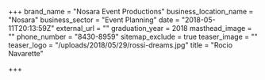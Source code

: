 +++
brand_name = "Nosara Event Productions"
business_location_name = "Nosara"
business_sector = "Event Planning"
date = "2018-05-11T20:13:59Z"
external_url = ""
graduation_year = 2018
masthead_image = ""
phone_number = "8430-8959"
sitemap_exclude = true
teaser_image = ""
teaser_logo = "/uploads/2018/05/29/rossi-dreams.jpg"
title = "Rocio Navarette"

+++
